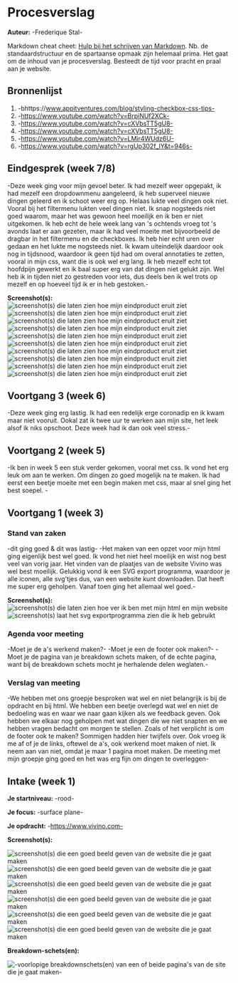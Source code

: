 # Procesverslag
**Auteur:** -Frederique Stal-

Markdown cheat cheet: [Hulp bij het schrijven van Markdown](https://github.com/adam-p/markdown-here/wiki/Markdown-Cheatsheet). Nb. de standaardstructuur en de spartaanse opmaak zijn helemaal prima. Het gaat om de inhoud van je procesverslag. Besteedt de tijd voor pracht en praal aan je website.



## Bronnenlijst
1. -bhttps://www.appitventures.com/blog/styling-checkbox-css-tips-
2. -https://www.youtube.com/watch?v=BrpiNUf2XCk-
3. -https://www.youtube.com/watch?v=cXVbsTT5gU8-
4. -https://www.youtube.com/watch?v=cXVbsTT5gU8-
5. -https://www.youtube.com/watch?v=LMir4WUdz6U-
6. -https://www.youtube.com/watch?v=rgUp302f_lY&t=946s-



## Eindgesprek (week 7/8)

-Deze week ging voor mijn gevoel beter. Ik had mezelf weer opgepakt, ik had mezelf een dropdownmenu aangeleerd, ik heb superveel nieuwe dingen geleerd en ik schoot weer erg op. Helaas lukte veel dingen ook niet. Vooral bij het filtermenu lukten veel dingen niet. Ik snap nogsteeds niet goed waarom, maar het was gewoon heel moeilijk en ik ben er niet uitgekomen. Ik heb echt de hele week lang van 's ochtends vroeg tot 's avonds laat er aan gezeten, maar ik had veel moeite met bijvoorbeeld de dragbar in het filtermenu en de checkboxes. Ik heb hier echt uren over gedaan en het lukte me nogsteeds niet. Ik kwam uiteindelijk daardoor ook nog in tijdsnood, waardoor ik geen tijd had om overal annotaties te zetten, vooral in mijn css, want die is ook wel erg lang. Ik heb mezelf echt tot hoofdpijn gewerkt en ik baal super erg van dat dingen niet gelukt zijn. Wel heb ik in tijden niet zo gestreden voor iets, dus deels ben ik wel trots op mezelf en op hoeveel tijd ik er in heb gestoken.-

**Screenshot(s):**
![screenshot(s) die laten zien hoe mijn eindproduct eruit ziet](images/schermafb/1.png) 
![screenshot(s) die laten zien hoe mijn eindproduct eruit ziet](images/schermafb/2.png) 
![screenshot(s) die laten zien hoe mijn eindproduct eruit ziet](images/schermafb/3.png) 
![screenshot(s) die laten zien hoe mijn eindproduct eruit ziet](images/schermafb/4.png) 
![screenshot(s) die laten zien hoe mijn eindproduct eruit ziet](images/schermafb/5.png) 
![screenshot(s) die laten zien hoe mijn eindproduct eruit ziet](images/schermafb/6.png) 
![screenshot(s) die laten zien hoe mijn eindproduct eruit ziet](images/schermafb/7.png) 
![screenshot(s) die laten zien hoe mijn eindproduct eruit ziet](images/schermafb/8.png) 
![screenshot(s) die laten zien hoe mijn eindproduct eruit ziet](images/schermafb/9.png) 
![screenshot(s) die laten zien hoe mijn eindproduct eruit ziet](images/schermafb/10.png) 


## Voortgang 3 (week 6)

-Deze week ging erg lastig. Ik had een redelijk erge coronadip en ik kwam maar niet vooruit. Ookal zat ik twee uur te werken aan mijn site, het leek alsof ik niks opschoot. Deze week had ik dan ook veel stress.-



## Voortgang 2 (week 5)

-Ik ben in week 5 een stuk verder gekomen, vooral met css. Ik vond het erg leuk om aan te werken. Om dingen zo goed mogelijk na te maken. Ik had eerst een beetje moeite met een begin maken met css, maar al snel ging het best soepel. -



## Voortgang 1 (week 3)

### Stand van zaken

-dit ging goed & dit was lastig-
-Het maken van een opzet voor mijn html ging eigenlijk best wel goed. Ik vond het niet heel moeilijk en wist nog best veel van vorig jaar. Het vinden van de plaatjes van de website Vivino was wel best moeilijk. Gelukkig vond ik een SVG export programma, waardoor je alle iconen, alle svg'tjes dus, van een website kunt downloaden. Dat heeft me super erg geholpen. Vanaf toen ging het allemaal wel goed.-

**Screenshot(s):**
![screenshot(s) die laten zien hoe ver ik ben met mijn html en mijn website](images/schermafbeeldingfed.png) 
![screenshot(s) laat het svg exportprogramma zien die ik heb gebruikt](images/schermafbeeldingsvgexport.png)

### Agenda voor meeting

-Moet je de a's werkend maken?-
-Moet je een de footer ook maken?-
-Moet je de pagina van je breakdown schets maken, of de echte pagina, want bij de breakdown schets mocht je herhalende delen weglaten.-

### Verslag van meeting

-We hebben met ons groepje besproken wat wel en niet belangrijk is bij de opdracht en bij html. We hebben een beetje overlegd wat wel en niet de bedoeling was en waar we naar gaan kijken als we feedback geven. Ook hebben we elkaar nog geholpen met wat dingen die we niet snapten en we hebben vragen bedacht om morgen te stellen. Zoals of het verplicht is om de footer ook te maken? Sommigen hadden hier twijfels over. Ook vroeg ik me af of je de links, oftewel de a's, ook werkend moet maken of niet. Ik neem aan van niet, omdat je maar 1 pagina moet maken. De meeting met mijn groepje ging goed en het was erg fijn om dingen te overleggen-



## Intake (week 1)

**Je startniveau:** -rood-

**Je focus:** -surface plane-

**Je opdracht:** -https://www.vivino.com-

**Screenshot(s):**

![screenshot(s) die een goed beeld geven van de website die je gaat maken](images/1.png) 
![screenshot(s) die een goed beeld geven van de website die je gaat maken](images/2.png) 
![screenshot(s) die een goed beeld geven van de website die je gaat maken](images/3.png) 
![screenshot(s) die een goed beeld geven van de website die je gaat maken](images/4.png) 
![screenshot(s) die een goed beeld geven van de website die je gaat maken](images/5.png) 
![screenshot(s) die een goed beeld geven van de website die je gaat maken](images/6.png) 

**Breakdown-schets(en):**

![-voorlopige breakdownschets(en) van een of beide pagina's van de site die je gaat maken-](images/ontledenpagina.png)
